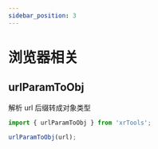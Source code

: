 ```yaml
---
sidebar_position: 3
---
```


# 浏览器相关

## urlParamToObj

解析 url 后缀转成对象类型

```jsx
import { urlParamToObj } from 'xrTools';

urlParamToObj(url);
```
